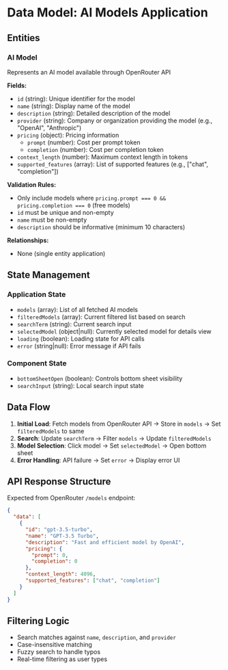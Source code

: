 # Data Model: AI Models Application

## Entities

### AI Model
Represents an AI model available through OpenRouter API

**Fields:**
- `id` (string): Unique identifier for the model
- `name` (string): Display name of the model
- `description` (string): Detailed description of the model
- `provider` (string): Company or organization providing the model (e.g., "OpenAI", "Anthropic")
- `pricing` (object): Pricing information
  - `prompt` (number): Cost per prompt token
  - `completion` (number): Cost per completion token
- `context_length` (number): Maximum context length in tokens
- `supported_features` (array): List of supported features (e.g., ["chat", "completion"])

**Validation Rules:**
- Only include models where `pricing.prompt === 0 && pricing.completion === 0` (free models)
- `id` must be unique and non-empty
- `name` must be non-empty
- `description` should be informative (minimum 10 characters)

**Relationships:**
- None (single entity application)

## State Management

### Application State
- `models` (array): List of all fetched AI models
- `filteredModels` (array): Current filtered list based on search
- `searchTerm` (string): Current search input
- `selectedModel` (object|null): Currently selected model for details view
- `loading` (boolean): Loading state for API calls
- `error` (string|null): Error message if API fails

### Component State
- `bottomSheetOpen` (boolean): Controls bottom sheet visibility
- `searchInput` (string): Local search input state

## Data Flow

1. **Initial Load**: Fetch models from OpenRouter API → Store in `models` → Set `filteredModels` to same
2. **Search**: Update `searchTerm` → Filter `models` → Update `filteredModels`
3. **Model Selection**: Click model → Set `selectedModel` → Open bottom sheet
4. **Error Handling**: API failure → Set `error` → Display error UI

## API Response Structure

Expected from OpenRouter `/models` endpoint:
```json
{
  "data": [
    {
      "id": "gpt-3.5-turbo",
      "name": "GPT-3.5 Turbo",
      "description": "Fast and efficient model by OpenAI",
      "pricing": {
        "prompt": 0,
        "completion": 0
      },
      "context_length": 4096,
      "supported_features": ["chat", "completion"]
    }
  ]
}
```

## Filtering Logic

- Search matches against `name`, `description`, and `provider`
- Case-insensitive matching
- Fuzzy search to handle typos
- Real-time filtering as user types